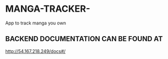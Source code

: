 # MANGA-TRACKER-
App to track manga you own

## BACKEND DOCUMENTATION CAN BE FOUND AT
http://54.167.218.249/docs#/
